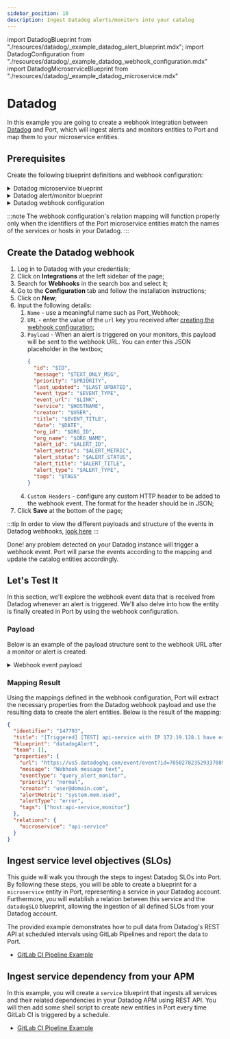 ```yaml
---
sidebar_position: 10
description: Ingest Datadog alerts/monitors into your catalog
---
```


import DatadogBlueprint from "./resources/datadog/\_example_datadog_alert_blueprint.mdx";
import DatadogConfiguration from "./resources/datadog/\_example_datadog_webhook_configuration.mdx"
import DatadogMicroserviceBlueprint from "./resources/datadog/\_example_datadog_microservice.mdx"

# Datadog

In this example you are going to create a webhook integration between [Datadog](https://www.datadoghq.com/) and Port, which will ingest alerts and monitors entities to Port and map them to your microservice entities.

## Prerequisites

Create the following blueprint definitions and webhook configuration:

<details>
<summary>Datadog microservice blueprint</summary>
<DatadogMicroserviceBlueprint/>
</details>

<details>
<summary>Datadog alert/monitor blueprint</summary>
<DatadogBlueprint/>
</details>

<details>
<summary>Datadog webhook configuration</summary>
<DatadogConfiguration/>
</details>

:::note
The webhook configuration's relation mapping will function properly only when the identifiers of the Port microservice entities match the names of the services or hosts in your Datadog.
:::

## Create the Datadog webhook

1. Log in to Datadog with your credentials;
2. Click on **Integrations** at the left sidebar of the page;
3. Search for **Webhooks** in the search box and select it;
4. Go to the **Configuration** tab and follow the installation instructions;
5. Click on **New**;
6. Input the following details:
   1. `Name` - use a meaningful name such as Port_Webhook;
   2. `URL` - enter the value of the `url` key you received after [creating the webhook configuration](../webhook.md#configuring-webhook-endpoints);
   3. `Payload` - When an alert is triggered on your monitors, this payload will be sent to the webhook URL. You can enter this JSON placeholder in the textbox;
      ```json showLineNumbers
      {
        "id": "$ID",
        "message": "$TEXT_ONLY_MSG",
        "priority": "$PRIORITY",
        "last_updated": "$LAST_UPDATED",
        "event_type": "$EVENT_TYPE",
        "event_url": "$LINK",
        "service": "$HOSTNAME",
        "creator": "$USER",
        "title": "$EVENT_TITLE",
        "date": "$DATE",
        "org_id": "$ORG_ID",
        "org_name": "$ORG_NAME",
        "alert_id": "$ALERT_ID",
        "alert_metric": "$ALERT_METRIC",
        "alert_status": "$ALERT_STATUS",
        "alert_title": "$ALERT_TITLE",
        "alert_type": "$ALERT_TYPE",
        "tags": "$TAGS"
      }
      ```
   4. `Custom Headers` - configure any custom HTTP header to be added to the webhook event. The format for the header should be in JSON;
7. Click **Save** at the bottom of the page;

:::tip
In order to view the different payloads and structure of the events in Datadog webhooks, [look here](https://docs.datadoghq.com/integrations/webhooks/#variables)
:::

Done! any problem detected on your Datadog instance will trigger a webhook event. Port will parse the events according to the mapping and update the catalog entities accordingly.

## Let's Test It

In this section, we'll explore the webhook event data that is received from Datadog whenever an alert is triggered. We'll also delve into how the entity is finally created in Port by using the webhook configuration.

### Payload

Below is an example of the payload structure sent to the webhook URL after a monitor or alert is created:

<details>
<summary> Webhook event payload</summary>

```json showLineNumbers
{
  "id": "7050278235293370890",
  "message": "Webhook message text",
  "priority": "normal",
  "last_updated": "1684492195000",
  "event_type": "query_alert_monitor",
  "event_url": "https://us5.datadoghq.com/event/event?id=7050278235293370890",
  "service": "api-service",
  "creator": "user@domain.com",
  "title": "[Triggered] [TEST] Service with IP 172.19.128.1 have exceeded memory limit",
  "date": "1684492195000",
  "org_id": "1300048894",
  "org_name": "Port",
  "alert_id": "147793",
  "alert_metric": "system.mem.used",
  "alert_status": "system.mem.used over host:api-service was > 7516192768.0 on average during the last 5m.",
  "alert_title": "[TEST] api-service with IP 172.19.128.1 have exceeded memory limit",
  "alert_type": "error",
  "tags": "host:api-service,monitor"
}
```

</details>

### Mapping Result

Using the mappings defined in the webhook configuration, Port will extract the necessary properties from the Datadog webhook payload and use the resulting data to create the alert entities. Below is the result of the mapping:

```json showLineNumbers
{
  "identifier": "147793",
  "title": "[Triggered] [TEST] api-service with IP 172.19.128.1 have exceeded memory limit",
  "blueprint": "datadogAlert",
  "team": [],
  "properties": {
    "url": "https://us5.datadoghq.com/event/event?id=7050278235293370890",
    "message": "Webhook message text",
    "eventType": "query_alert_monitor",
    "priority": "normal",
    "creator": "user@domain.com",
    "alertMetric": "system.mem.used",
    "alertType": "error",
    "tags": ["host:api-service,monitor"]
  },
  "relations": {
    "microservice": "api-service"
  }
}
```

## Ingest service level objectives (SLOs)

This guide will walk you through the steps to ingest Datadog SLOs into Port. By following these steps, you will be able to create a blueprint for a `microservice` entity in Port, representing a service in your Datadog account. Furthermore, you will establish a relation between this service and the `datadogSLO` blueprint, allowing the ingestion of all defined SLOs from your Datadog account.

The provided example demonstrates how to pull data from Datadog's REST API at scheduled intervals using GitLab Pipelines and report the data to Port.

- [GitLab CI Pipeline Example](https://github.com/port-labs/datadog-slo-example)

## Ingest service dependency from your APM

In this example, you will create a `service` blueprint that ingests all services and their related dependencies in your Datadog APM using REST API. You will then add some shell script to create new entities in Port every time GitLab CI is triggered by a schedule.

- [GitLab CI Pipeline Example](https://github.com/port-labs/datadog-service-dependency-example)
